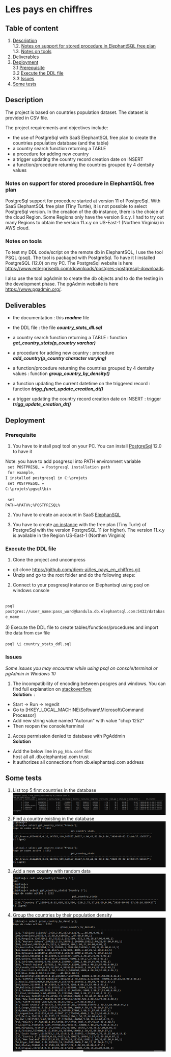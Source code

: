 # Les pays en chiffres

## Table of content
1. [Description](#description)</br>
  1.2. [Notes on support for stored procedure in ElephantSQL free plan](#notes-on-support-for-stored-procedure-in-elephantsql-free-plan)</br>
  1.3. [Notes on tools](#notes-on-tools)</br>
2. [Deliverables](#deliverables)
3. [Deployment](#deployment)</br>
  3.1 [Prerequisite](#prerequisite)</br>
  3.2 [Execute the DDL file](#execute-the-ddl-file)</br>
  3.3 [Issues](#issues)</br>
4. [Some tests](#some_tests)



## Description
The project is based on countries population dataset. The dataset is provided in CSV file.

The project requirements and objectives include:
- the use of PostgreSql with SaaS ElephantSQL free plan to create the countries population database (and the table)
- a country search function returning a TABLE
- a procedure for adding new country
- a trigger updating the country record creation date on INSERT
- a function/procedure returning the countries grouped by 4 dentsity values

### Notes on support for stored procedure in ElephantSQL free plan
PostgreSql support for procedure started at version 11 of PostgreSql.
With SaaS ElephantSQL free plan (Tiny Turtle), it is not possible to select PostgreSql version.
In the creation of the db instance, there is the choice of the cloud Region. Some Regions only have the version 9.x.y. I had to try out many Regions to obtain the version 11.x.y on US-East-1 (Northen Virginia) in AWS cloud.

### Notes on tools
To test my DDL code/script on the remote db in ElephantSQL, I use the tool PSQL (psql). The tool is packaged with PostgreSql. To have it I installed PostgreSQL (12.0) on my PC. The PostgreSql website is here https://www.enterprisedb.com/downloads/postgres-postgresql-downloads.

I also use the tool pgAdmin to create the db objects and to do the testing in the development phase. The pgAdmin website is here https://www.pgadmin.org/.


## Deliverables
- the documentation : this ***readme*** file

- the DDL file : the file ***country_stats_dll.sql***

- a country search function returning a TABLE : function ***get_country_stats(p_country varchar)***

- a procedure for adding new country : procedure ***add_country(p_country character varying)***

- a function/procedure returning the countries grouped by 4 dentsity values : function ***group_country_by_density()***

- a function updating the current datetime on the triggered record : function ***trigg_funct_update_creation_dt()***

- a trigger updating the country record creation date on INSERT : trigger ***trigg_update_creation_dt()***


## Deployment

### Prerequisite
1) You have to install psql tool on your PC. You can install [PostgreSql](https://www.enterprisedb.com/downloads/postgres-postgresql-downloads) 12.0 to have it

Note: you have to add posgresql into PATH environment variable</br>
<code>
set POSTPRESQL = Postgresql installation path </br>
for example, I installed postgresql in C:\projets </br>
set POSTPRESQL = C:\projets\pgsql\bin </br> 
</code>
</br>
<code>
set PATH=%PATH%;%POSTPRESQL%
</code>

2) You have to create an account in SaaS [ElephanSQL](https://www.elephantsql.com)

3) You have to create [an instance](https://www.elephantsql.com/plans.html) with the free plan (Tiny Turle) of PostgreSql with the version PostgreSQL 11 (or higher). The version 11.x.y is available in the Region US-East-1 (Northen Virginia)


### Execute the DDL file 
1) Clone the project and uncompress
- git clone https://github.com/diem-ai/les_pays_en_chiffres.git
-  Unzip and go to the root folder and do the following steps:
2) Connect to your posgresql instance on Elephantsql using psql on windows console</br>
<code>
psql postgres://user_name:pass_word@kandula.db.elephantsql.com:5432/database_name
</code>
<br/>
3) Execute the DDL file to create tables/functions/procedures and import the data from csv file</br>
<code>
psql \i country_stats_ddl.sql
</code>

### Issues
<i>Some issues you may encounter while using psql on console/terminal or pgAdmin in Windows 10</i>
1) The incompatibility of encoding between posgres and windows. You can find full explanation on [stackoverflow](https://stackoverflow.com/questions/20794035/postgresql-warning-console-code-page-437-differs-from-windows-code-page-125)</br>
<b>Solution:</b> :
- Start -> Run -> regedit
- Go to [HKEY_LOCAL_MACHINE\Software\Microsoft\Command Processor]
- Add new string value named "Autorun" with value "chcp 1252"
- Then reopen the console/terminal
2) Acces permission denied to database with PgAddmin</br>
<b>Solution</b>
- Add the below line in <code>pg_hba.conf</code> file:</br>
host    all             all             .db.elephantsql.com            trust
- It authorizes all connections from db.elephantsql.com address

## Some tests
1. List top 5 first countries in the database</br>
![](/images/test_select_top_first_5_rows.png)
2. Find a country existing in the database</br>
![](/images/test_func_get_country.png)
3. Add a new country with random data</br>
![](images/test_func_add_country.png)
4. Group the countries by their population density </br>
![](images/test_group_countries_by_density.png)


